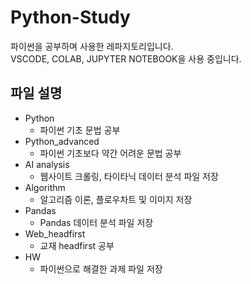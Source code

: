 # Python-Study
파이썬을 공부하며 사용한 레파지토리입니다.  
VSCODE, COLAB, JUPYTER NOTEBOOK을 사용 중입니다.

  
## 파일 설명
* Python
  * 파이썬 기초 문법 공부
* Python_advanced
  * 파이썬 기초보다 약간 어려운 문법 공부
* AI analysis
  * 웹사이트 크롤링, 타이타닉 데이터 분석 파일 저장
* Algorithm
  * 알고리즘 이론, 플로우차트 및 이미지 저장
* Pandas
  * Pandas 데이터 분석 파일 저장
* Web_headfirst
  * 교재 headfirst 공부
* HW
  * 파이썬으로 해결한 과제 파일 저장


